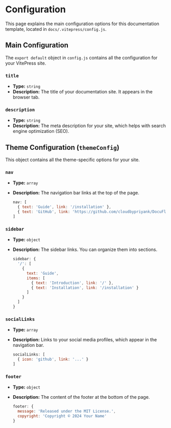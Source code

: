 # Configuration

This page explains the main configuration options for this documentation template, located in `docs/.vitepress/config.js`.

## Main Configuration

The `export default` object in `config.js` contains all the configuration for your VitePress site.

### `title`

*   **Type:** `string`
*   **Description:** The title of your documentation site. It appears in the browser tab.

### `description`

*   **Type:** `string`
*   **Description:** The meta description for your site, which helps with search engine optimization (SEO).

## Theme Configuration (`themeConfig`)

This object contains all the theme-specific options for your site.

### `nav`

*   **Type:** `array`
*   **Description:** The navigation bar links at the top of the page.

    ```javascript
    nav: [
      { text: 'Guide', link: '/installation' },
      { text: 'GitHub', link: 'https://github.com/cloudbypriyank/DocuFlow' }
    ]
    ```

### `sidebar`

*   **Type:** `object`
*   **Description:** The sidebar links. You can organize them into sections.

    ```javascript
    sidebar: {
      '/': [
        {
          text: 'Guide',
          items: [
            { text: 'Introduction', link: '/' },
            { text: 'Installation', link: '/installation' }
          ]
        }
      ]
    }
    ```

### `socialLinks`

*   **Type:** `array`
*   **Description:** Links to your social media profiles, which appear in the navigation bar.

    ```javascript
    socialLinks: [
      { icon: 'github', link: '...' }
    ]
    ```

### `footer`

*   **Type:** `object`
*   **Description:** The content of the footer at the bottom of the page.

    ```javascript
    footer: {
      message: 'Released under the MIT License.',
      copyright: 'Copyright © 2024 Your Name'
    }
    ```